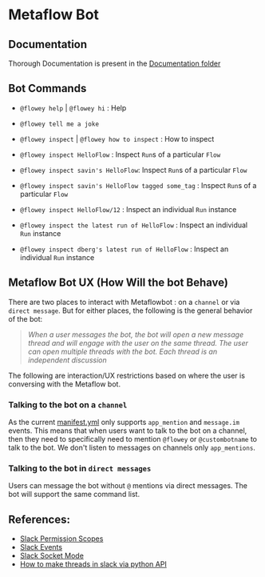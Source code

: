 # Metaflow Bot

## Documentation
Thorough Documentation is present in the [Documentation folder](./Docs)
## Bot Commands

- `@flowey help` | `@flowey hi` : Help

- `@flowey tell me a joke`

- `@flowey inspect` | `@flowey how to inspect` : How to inspect

- `@flowey inspect HelloFlow` : Inspect `Run`s of a particular `Flow`

- `@flowey inspect savin's HelloFlow`: Inspect `Run`s of a particular `Flow`

- `@flowey inspect savin's HelloFlow tagged some_tag` : Inspect `Run`s of a particular `Flow`

- `@flowey inspect HelloFlow/12` : Inspect an individual `Run` instance

- `@flowey inspect the latest run of HelloFlow` : Inspect an individual `Run` instance

- `@flowey inspect dberg's latest run of HelloFlow` : Inspect an individual `Run` instance


## Metaflow Bot UX (How Will the bot Behave)

There are two places to interact with Metaflowbot : on a `channel` or via `direct message`. But for either places, the following is the general behavior of the bot:

> *When a user messages the bot, the bot will open a new message thread and will engage with the user on the same thread. The user can open multiple threads with the bot. Each thread is an independent discussion*

The following are interaction/UX restrictions based on where the user is conversing with the Metaflow bot.
### Talking to the bot on a `channel`

As the current [manifest.yml](./manifest.yml) only supports `app_mention` and `message.im` events. This means that when users want to talk to the bot on a channel, then they need to specifically need to mention `@flowey` or `@custombotname` to talk to the bot. We don't listen to messages on channels only `app_mentions`.

### Talking to the bot in `direct messages`

Users can message the bot without `@` mentions via direct messages. The bot will support the same command list.

## References:

- [Slack Permission Scopes](https://api.slack.com/scopes)
- [Slack Events](https://api.slack.com/events)
- [Slack Socket Mode](https://slack.dev/python-slack-sdk/socket-mode/index.html#socketmodeclient)
- [How to make threads in slack via python API](https://slack.dev/python-slack-sdk/web/index.html)
